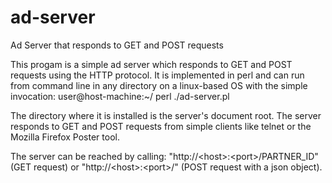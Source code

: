 # ad-server
Ad Server that responds to GET and POST requests

This progam is a simple ad server which responds to GET and POST requests using the HTTP protocol. It is implemented in perl and can run from command line in any directory on a linux-based OS with the simple invocation:
user@host-machine:~/ perl ./ad-server.pl <port>
	
The directory where it is installed is the server's document root. The server responds to GET and POST requests from simple clients like telnet or the Mozilla Firefox Poster tool. 

The server can be reached by calling:
"http://\<host>:<port\>/PARTNER_ID" (GET request) or "http://\<host\>:\<port\>/" (POST request with a json object).
